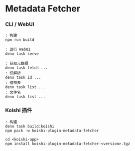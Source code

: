 # Metadata Fetcher

### CLI / WebUI
```batch
: 构建
npm run build

: 运行 WebUI
deno task serve

: 获取元数据
deno task fetch ...
: 仅解析
deno task id ...
: 借物表
deno task list ...
: 文件名
deno task list ...
```

### Koishi 插件
```batch
: 构建
deno task build:koishi
npm pack -w koishi-plugin-metadata-fetcher

cd <koishi-app>
npm install koishi-plugin-metadata-fetcher-<version>.tgz
```
